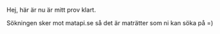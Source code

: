 Hej, här är nu är mitt prov klart. 

Sökningen sker mot matapi.se så det är maträtter som ni kan söka på =)

